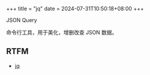 +++
title = "jq"
date = 2024-07-31T10:50:18+08:00
+++

JSON Query

命令行工具，用于美化，增删改查 JSON 数据。

## RTFM

- [jq](https://stedolan.github.io/jq/manual/)
